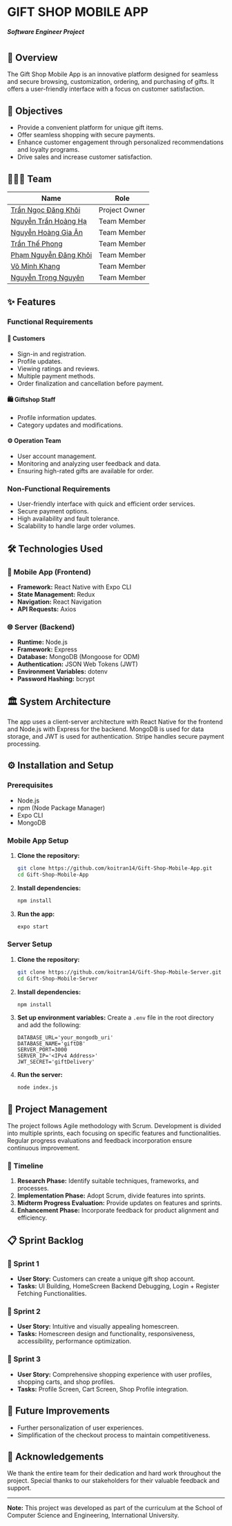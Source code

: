 # GIFT SHOP MOBILE APP
#### _Software Engineer Project_


#

## 📜 Overview
The Gift Shop Mobile App is an innovative platform designed for seamless and secure browsing, customization, ordering, and purchasing of gifts. It offers a user-friendly interface with a focus on customer satisfaction.

## 🎯 Objectives
- Provide a convenient platform for unique gift items.
- Offer seamless shopping with secure payments.
- Enhance customer engagement through personalized recommendations and loyalty programs.
- Drive sales and increase customer satisfaction.

## 🧑‍🤝‍🧑 Team

| Name                                                                 | Role           |
|----------------------------------------------------------------------|----------------|
| [Trần Ngọc Đăng Khôi](https://github.com/koitran14)                  | Project Owner  |
| [Nguyễn Trần Hoàng Hạ](https://github.com/hahoang03)         | Team Member    |
| [Nguyễn Hoàng Gia Ân](https://github.com/annguyen0512)           | Team Member    |
| [Trần Thế Phong](https://github.com/ChaoZiK)                    | Team Member    |
| [Phạm Nguyễn Đăng Khôi](https://github.com/dangkhoi3107)       | Team Member    |
| [Võ Minh Khang](https://github.com/leaser019)                      | Team Member    |
| [Nguyễn Trọng Nguyên](https://github.com/JetBlack219)          | Team Member    |

## ✨ Features
### Functional Requirements
#### 👤 Customers
- Sign-in and registration.
- Profile updates.
- Viewing ratings and reviews.
- Multiple payment methods.
- Order finalization and cancellation before payment.

#### 🛍️ Giftshop Staff
- Profile information updates.
- Category updates and modifications.

#### ⚙️ Operation Team
- User account management.
- Monitoring and analyzing user feedback and data.
- Ensuring high-rated gifts are available for order.

### Non-Functional Requirements
- User-friendly interface with quick and efficient order services.
- Secure payment options.
- High availability and fault tolerance.
- Scalability to handle large order volumes.

## 🛠️ Technologies Used
### 📱 Mobile App (Frontend)
- **Framework:** React Native with Expo CLI
- **State Management:** Redux
- **Navigation:** React Navigation
- **API Requests:** Axios

### 🌐 Server (Backend)
- **Runtime:** Node.js
- **Framework:** Express
- **Database:** MongoDB (Mongoose for ODM)
- **Authentication:** JSON Web Tokens (JWT)
- **Environment Variables:** dotenv
- **Password Hashing:** bcrypt

## 🏛️ System Architecture
The app uses a client-server architecture with React Native for the frontend and Node.js with Express for the backend. MongoDB is used for data storage, and JWT is used for authentication. Stripe handles secure payment processing.

## ⚙️ Installation and Setup

### Prerequisites
- Node.js
- npm (Node Package Manager)
- Expo CLI
- MongoDB

### Mobile App Setup
1. **Clone the repository:**
   ```bash
   git clone https://github.com/koitran14/Gift-Shop-Mobile-App.git
   cd Gift-Shop-Mobile-App
   ```

2. **Install dependencies:**
   ```bash
   npm install
   ```

3. **Run the app:**
   ```bash
   expo start
   ```

### Server Setup
1. **Clone the repository:**
   ```bash
   git clone https://github.com/koitran14/Gift-Shop-Mobile-Server.git
   cd Gift-Shop-Mobile-Server
   ```

2. **Install dependencies:**
   ```bash
   npm install
   ```

3. **Set up environment variables:**
   Create a `.env` file in the root directory and add the following:
   ```
   DATABASE_URL='your_mongodb_uri'
   DATABASE_NAME='giftDB'
   SERVER_PORT=3000
   SERVER_IP='<IPv4 Address>'
   JWT_SECRET='giftDelivery'
   ```

4. **Run the server:**
   ```bash
   node index.js
   ```

## 📅 Project Management
The project follows Agile methodology with Scrum. Development is divided into multiple sprints, each focusing on specific features and functionalities. Regular progress evaluations and feedback incorporation ensure continuous improvement.

### 📅 Timeline
1. **Research Phase:** Identify suitable techniques, frameworks, and processes.
2. **Implementation Phase:** Adopt Scrum, divide features into sprints.
3. **Midterm Progress Evaluation:** Provide updates on features and sprints.
4. **Enhancement Phase:** Incorporate feedback for product alignment and efficiency.

## 📋 Sprint Backlog
### 🏃 Sprint 1
- **User Story:** Customers can create a unique gift shop account.
- **Tasks:** UI Building, HomeScreen Backend Debugging, Login + Register Fetching Functionalities.

### 🏃 Sprint 2
- **User Story:** Intuitive and visually appealing homescreen.
- **Tasks:** Homescreen design and functionality, responsiveness, accessibility, performance optimization.

### 🏃 Sprint 3
- **User Story:** Comprehensive shopping experience with user profiles, shopping carts, and shop profiles.
- **Tasks:** Profile Screen, Cart Screen, Shop Profile integration.

## 🚀 Future Improvements
- Further personalization of user experiences.
- Simplification of the checkout process to maintain competitiveness.

## 🙏 Acknowledgements
We thank the entire team for their dedication and hard work throughout the project. Special thanks to our stakeholders for their valuable feedback and support.

---

**Note:** This project was developed as part of the curriculum at the School of Computer Science and Engineering, International University.
